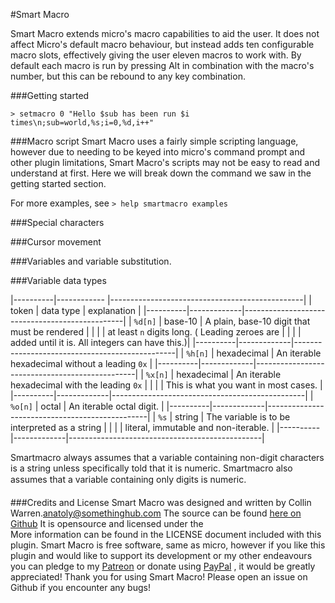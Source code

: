 #Smart Macro

Smart Macro extends micro's macro capabilities to aid the user. It does not
affect Micro's default macro behaviour, but instead adds ten configurable
macro slots, effectively giving the user eleven macros to work with. By 
default each macro is run by pressing Alt in combination with the macro's 
number, but this can be rebound to any key combination. 

###Getting started


`> setmacro 0 "Hello $sub has been run $i times\n;sub=world,%s;i=0,%d,i++"`

###Macro script
Smart Macro uses a fairly simple scripting language, however due to needing to 
be keyed into micro's command prompt and other plugin limitations,
Smart Macro's scripts may not be easy to read and understand at first. Here
we will break down the command we saw in the getting started section.


For more examples, see `> help smartmacro examples`

###Special characters

###Cursor movement

###Variables and variable substitution.

###Variable data types

|----------|------------ |------------------------------------------------|
| token    | data type   | explanation                                    |
|----------|-------------|------------------------------------------------|
| `%d[n]`  | base-10     | A plain, base-10 digit that must be rendered   |
|          |             | at least `n` digits long. ( Leading zeroes are |
|          |             | added until it is. All integers can have this.)| 
|----------|-------------|------------------------------------------------|
| `%h[n]`  | hexadecimal | An iterable hexadecimal without a leading `0x` |
|----------|-------------|------------------------------------------------|
| `%x[n]`  | hexadecimal | An iterable hexadecimal with the leading `0x`  |
|          |             | This is what you want in most cases.           |
|----------|-------------|------------------------------------------------|
| `%o[n]`  | octal       | An iterable octal digit.                       |
|----------|-------------|------------------------------------------------|
| `%s`     | string      | The variable is to be interpreted as a string  |
|          |             | literal, immutable and non-iterable.           |
|----------|-------------|------------------------------------------------|

Smartmacro always assumes that a variable containing non-digit characters 
is a string unless specifically told that it is numeric. Smartmacro also
assumes that a variable containing only digits is numeric.

###Credits and License
Smart Macro was designed and written by Collin Warren.<anatoly@somethinghub.com>
The source can be found [here on Github](https://github.com/GeigerCounter/micro-plugins/smartmacro)
It is opensource and licensed under the  
More information can be found in the LICENSE document included with this plugin. 
Smart Macro is free software, same as micro, however if you like this plugin 
and would like to support its development or my other endeavours you can 
pledge to my [Patreon](https://patreon.com/GeigerCounter) or donate 
using [PayPal](https://paypal.com/GeigerCounter) , it would be greatly appreciated!
Thank you for using Smart Macro! 
Please open an issue on Github if you encounter any bugs!
